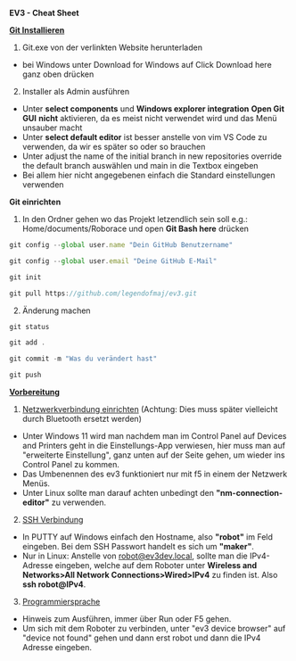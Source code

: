 **EV3 - Cheat Sheet**



**[Git Installieren](https://git-scm.com/)**

1. Git.exe von der verlinkten Website herunterladen 

- bei Windows unter Download for Windows auf Click Download here ganz oben drücken

2. Installer als Admin ausführen

- Unter **select components** und **Windows explorer integration** **Open Git GUI** **nicht** aktivieren, da es meist nicht verwendet wird und das Menü unsauber macht
- Unter **select default editor** ist besser anstelle von vim VS Code zu verwenden, da wir es später so oder so brauchen
- Unter adjust the name of the initial branch in new repositories override the default branch auswählen und main in die Textbox eingeben
- Bei allem hier nicht angegebenen einfach die Standard einstellungen verwenden



**Git einrichten**

1. In den Ordner gehen wo das Projekt letzendlich sein soll e.g.: Home/documents/Roborace und open **Git Bash here** drücken

```javascript
git config --global user.name "Dein GitHub Benutzername"
```

```javascript
git config --global user.email "Deine GitHub E-Mail"
```

```javascript
git init
```

```javascript
git pull https://github.com/legendofmaj/ev3.git
```

2. Änderung machen

```javascript
git status
```

```javascript
git add .
```

```javascript
git commit -m "Was du verändert hast"
```

```javascript
git push
```



**[Vorbereitung](https://www.ev3dev.org/docs/getting-started/)**

1. [Netzwerkverbindung einrichten](https://www.ev3dev.org/docs/networking) (Achtung: Dies muss später vielleicht durch Bluetooth ersetzt werden)

- Unter Windows 11 wird man nachdem man im Control Panel auf Devices and Printers geht in die Einstellungs-App verwiesen, hier muss man auf "erweiterte Einstellung", ganz unten auf der Seite gehen, um wieder ins Control Panel zu kommen.
- Das Umbenennen des ev3 funktioniert nur mit f5 in einem der Netzwerk Menüs.
- Unter Linux sollte man darauf achten unbedingt den **"nm-connection-editor"** zu verwenden.

2. [SSH Verbindung](https://www.ev3dev.org/docs/tutorials/connecting-to-ev3dev-with-ssh/)

- In PUTTY auf Windows einfach den Hostname, also **"robot"** im Feld eingeben. Bei dem SSH Passwort handelt es sich um **"maker"**.
- Nur in Linux: Anstelle von [robot@ev3dev.local](mailto:robot@ev3dev.local), sollte man die IPv4-Adresse eingeben, welche auf dem Roboter unter **Wireless and Networks>All Network Connections>Wired>IPv4** zu finden ist. Also **ssh robot@IPv4**.

3. [Programmiersprache](https://github.com/ev3dev/ev3dev-lang-python)

- Hinweis zum Ausführen, immer über Run oder F5 gehen.
- Um sich mit dem Roboter zu verbinden, unter "ev3 device browser" auf "device not found" gehen und dann erst robot und dann die IPv4 Adresse eingeben.